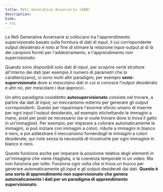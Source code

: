 ```yaml
---
title: Reti Generative Avversarie (GAN)
description:
hide:
- toc
---
```


Le Reti Generative Avversarie si collocano tra l'apprendimento supervisionato basato sulla fornitura di dati di input, il cui corrispondente output desiderato è noto al fine di stimare la relazione input-output al di là dei campioni forniti per l'addestramento, e l'apprendimento non supervisionato.

Quando sono disponibili solo dati di input, per scoprire certe strutture all'interno dei dati (per esempio il numero di parametri che lo caratterizzano), ci sono molti altri paradigmi, per esempio **semi-supervisionato** dove si mescolano dati in cui si conosce l'output desiderato e altri no, per mescolare i due approcci.

Un altro paradigma cosiddetto **autosupervisionato** consiste nel trovare, a partire dai dati di input, un meccanismo esterno per generare gli output corrispondenti. Questo per risparmiare l'enorme sforzo umano di inserire per ogni input l'output desiderato, ad esempio etichettando le immagini a mano, pixel per pixel se necessario (se si vuole trovare dove si trova il gatto in un'immagine). Per esempio, per imparare a colorare automaticamente le immagini, si può iniziare con immagini a colori, ridurle a immagini in bianco e nero, e poi addestrare il meccanismo fornendogli le immagini a colori desiderate, qui note senza la necessità di ricostruirle per ogni immagine in bianco e nero.

Questo funziona anche per imparare la posizione relativa degli elementi in un'immagine che viene ritagliata, o la coerenza temporale in un video. Ma non funziona per tutto. Funziona ogni volta che si trova un trucco per generare automaticamente gli input e gli output desiderati dai dati. **Questo è una sorta di apprendimento non supervisionato che genera automaticamente i dati per un paradigma di apprendimento supervisionato.**
